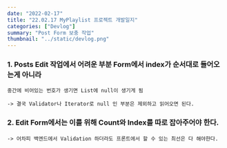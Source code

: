 ```yaml
---
date: "2022-02-17"
title: "22.02.17 MyPlaylist 프로젝트 개발일지"
categories: ["Devlog"]
summary: "Post Form 보충 작업"
thumbnail: "../static/devlog.png"
---
```


### 1. Posts Edit 작업에서 어려운 부분 Form에서 index가 순서대로 들어오는게 아니라

    중간에 비어있는 번호가 생기면 List에 null이 생기게 됨

    -> 결국 Validator나 Iterator로 null 인 부분은 제외하고 읽어오면 된다.

### 2. Edit Form에서는 이를 위해 Count와 Index를 따로 잡아주어야 한다.

    -> 어차피 백엔드에서 Validation 하더라도 프론트에서 할 수 있는 최선은 다 해야한다.
